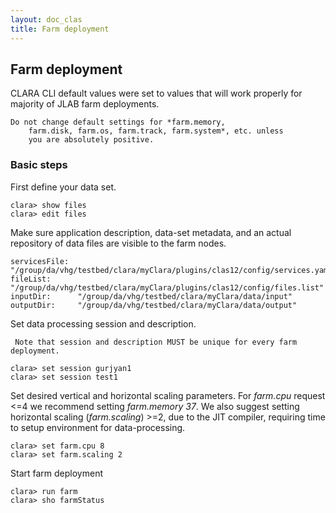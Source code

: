 ```yaml
---
layout: doc_clas
title: Farm deployment
---
```

## Farm deployment


   CLARA CLI default values were set to values that will work properly
   for majority of JLAB farm deployments.
<div class="note info">
    <code>Do not change default settings for *farm.memory,
    farm.disk, farm.os, farm.track, farm.system*, etc. unless
    you are absolutely positive.</code>
    </div>


### Basic steps

First define your data set.
```
clara> show files
clara> edit files
```
Make sure application description, data-set metadata, and an actual
repository of data files are visible to the farm nodes.

```
servicesFile:  "/group/da/vhg/testbed/clara/myClara/plugins/clas12/config/services.yaml"
fileList:      "/group/da/vhg/testbed/clara/myClara/plugins/clas12/config/files.list"
inputDir:      "/group/da/vhg/testbed/clara/myClara/data/input"
outputDir:     "/group/da/vhg/testbed/clara/myClara/data/output"
```

Set data processing session and description.
<div class="note info">
    <code> Note that session and description MUST be unique for every farm deployment.</code>
    </div>

```
clara> set session gurjyan1
clara> set session test1
```

Set  desired vertical and horizontal scaling parameters. For *farm.cpu* request
<=4 we recommend setting *farm.memory 37*. We also suggest
setting horizontal scaling (*farm.scaling*) >=2, due to the JIT compiler, requiring
time to setup environment for data-processing.

```
clara> set farm.cpu 8
clara> set farm.scaling 2
```

Start farm deployment
```
clara> run farm
clara> sho farmStatus
```
